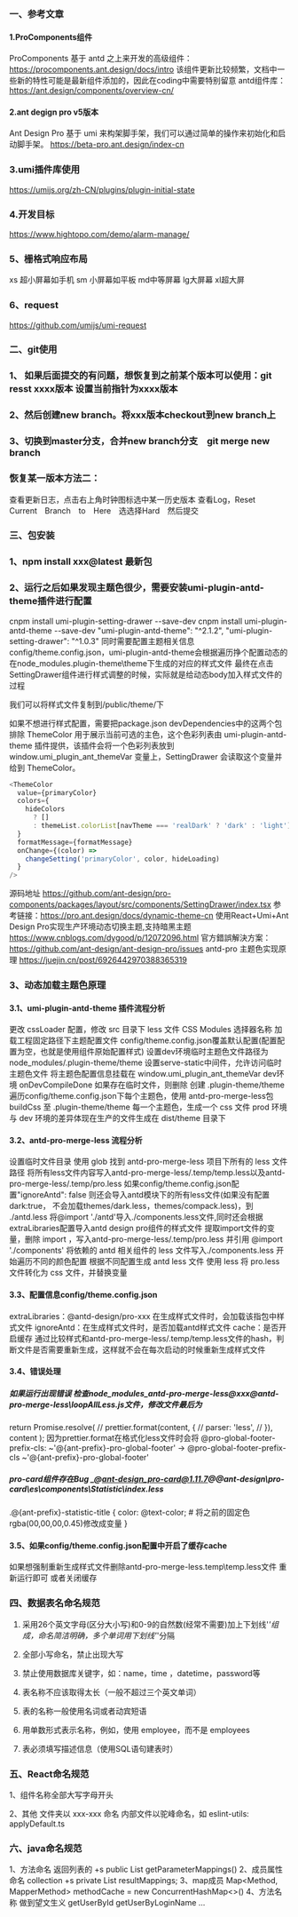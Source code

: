 ### 一、参考文章
#### 1.ProComponents组件
ProComponents 基于 antd 之上来开发的高级组件：https://procomponents.ant.design/docs/intro
该组件更新比较频繁，文档中一些新的特性可能是最新组件添加的，因此在coding中需要特别留意
antd组件库：https://ant.design/components/overview-cn/

#### 2.ant degign pro v5版本
Ant Design Pro 基于 umi 来构架脚手架，我们可以通过简单的操作来初始化和启动脚手架。 
https://beta-pro.ant.design/index-cn

### 3.umi插件库使用
https://umijs.org/zh-CN/plugins/plugin-initial-state

### 4.开发目标
https://www.hightopo.com/demo/alarm-manage/

### 5、栅格式响应布局 
xs 超小屏幕如手机 sm 小屏幕如平板  md中等屏幕  lg大屏幕  xl超大屏

### 6、request
https://github.com/umijs/umi-request

### 二、git使用
### 1、 如果后面提交的有问题，想恢复到之前某个版本可以使用：git resst  xxxx版本 设置当前指针为xxxx版本
### 2、然后创建new branch。将xxx版本checkout到new branch上
### 3、切换到master分支，合并new branch分支　git merge new branch

### 恢复某一版本方法二：
查看更新日志，点击右上角时钟图标选中某一历史版本 查看Log，Reset　Current　Branch　to　Here　选选择Hard　然后提交


### 三、包安装
### 1、npm install xxx@latest 最新包
### 2、运行之后如果发现主题色很少，需要安装umi-plugin-antd-theme插件进行配置
cnpm install   umi-plugin-setting-drawer --save-dev
cnpm install   umi-plugin-antd-theme  --save-dev
"umi-plugin-antd-theme": "^2.1.2",
"umi-plugin-setting-drawer": "^1.0.3"
同时需要配置主题相关信息config/theme.config.json，umi-plugin-antd-theme会根据遍历挣个配置动态的在node_modules\.plugin-theme\theme下生成的对应的样式文件
最终在点击SettingDrawer组件进行样式调整的时候，实际就是给动态body加入样式文件的过程
<link type="text/css" rel="stylesheet" id="theme-style" href="/theme/volcano.css">
我们可以将样式文件复制到/public/theme/下

如果不想进行样式配置，需要把package.json devDependencies中的这两个包排除
ThemeColor 用于展示当前可选的主色，这个色彩列表由 umi-plugin-antd-theme 插件提供，该插件会将一个色彩列表放到 
window.umi_plugin_ant_themeVar 变量上，SettingDrawer 会读取这个变量并给到 ThemeColor。
```javascript
<ThemeColor
  value={primaryColor}
  colors={
    hideColors
      ? []
      : themeList.colorList[navTheme === 'realDark' ? 'dark' : 'light']
  }
  formatMessage={formatMessage}
  onChange={(color) =>
    changeSetting('primaryColor', color, hideLoading)
  }
/>
```
源码地址  https://github.com/ant-design/pro-components/packages/layout/src/components/SettingDrawer/index.tsx
参考链接：https://pro.ant.design/docs/dynamic-theme-cn
使用React+Umi+Ant Design Pro实现生产环境动态切换主题,支持暗黑主题 https://www.cnblogs.com/dygood/p/12072096.html
官方錯誤解決方案：https://github.com/ant-design/ant-design-pro/issues
antd-pro 主题色实现原理 https://juejin.cn/post/6926442970388365319

### 3、动态加载主题色原理
#### 3.1、umi-plugin-antd-theme 插件流程分析
更改 cssLoader 配置，修改 src 目录下 less 文件 CSS Modules 选择器名称
加载工程固定路径下主题配置文件 config/theme.config.json覆盖默认配置(配置配置为空，也就是使用组件原始配置样式)
设置dev环境临时主题色文件路径为 node_modules/.plugin-theme/theme
设置serve-static中间件，允许访问临时主题色文件
将主题色配置信息挂载在 window.umi_plugin_ant_themeVar
dev环境 onDevCompileDone
  如果存在临时文件，则删除
  创建 .plugin-theme/theme
  遍历config/theme.config.json下每个主题色，使用 antd-pro-merge-less包 buildCss 至 .plugin-theme/theme 每一个主题色，生成一个 css 文件
  prod 环境与 dev 环境的差异体现在生产的文件生成在 dist/theme 目录下
#### 3.2、antd-pro-merge-less 流程分析
设置临时文件目录
使用 glob 找到 antd-pro-merge-less 项目下所有的 less 文件路径
将所有less文件内容写入antd-pro-merge-less/.temp/temp.less以及antd-pro-merge-less/.temp/pro.less
如果config/theme.config.json配置"ignoreAntd": false 则还会导入antd模块下的所有less文件(如果没有配置dark:true，
不会加载themes/dark.less，themes/compack.less)，到 ./antd.less
将@import './antd'导入./components.less文件,同时还会根据extraLibraries配置导入antd design pro组件的样式文件
提取import文件的变量，删除 import ，写入antd-pro-merge-less/.temp/pro.less 并引用 @import './components'
将依赖的 antd 相关组件的 less 文件写入./components.less
开始遍历不同的颜色配置
根据不同配置生成 antd less 文件
使用 less 将 pro.less 文件转化为 css 文件，并替换变量
#### 3.3、配置信息config/theme.config.json
extraLibraries：@antd-design/pro-xxx 在生成样式文件时，会加载该指包中样式文件
ignoreAntd：在生成样式文件时，是否加载antd样式文件
cache：是否开启缓存 通过比较样式和antd-pro-merge-less/.temp/temp.less文件的hash，判断文件是否需要重新生成，这样就不会在每次启动的时候重新生成样式文件
#### 3.4、错误处理 
##### 如果运行出现错误 检查node_modules\_antd-pro-merge-less@xxx@antd-pro-merge-less\loopAllLess.js文件，修改文件最后为
return Promise.resolve(
// prettier.format(content, {
//   parser: 'less',
// }),
content
);
因为prettier.format在格式化less文件时会将
@pro-global-footer-prefix-cls: ~'@{ant-prefix}-pro-global-footer' -> @pro-global-footer-prefix-cls ~'@{ant-prefix}-pro-global-footer'

##### pro-card组件存在Bug _@ant-design_pro-card@1.11.7@@ant-design\pro-card\es\components\Statistic\index.less
.@{ant-prefix}-statistic-title {
color: @text-color;  # 将之前的固定色rgba(00,00,00,0.45)修改成变量
}

#### 3.5、如果config/theme.config.json配置中开启了缓存cache
如果想强制重新生成样式文件删除antd-pro-merge-less\.temp\temp.less文件  重新运行即可
或者关闭缓存

### 四、数据表名命名规范

1. 采用26个英文字母(区分大小写)和0-9的自然数(经常不需要)加上下划线'_'组成，命名简洁明确，多个单词用下划线'_'分隔

2. 全部小写命名，禁止出现大写

3. 禁止使用数据库关键字，如：name，time ，datetime，password等

4. 表名称不应该取得太长（一般不超过三个英文单词）

5. 表的名称一般使用名词或者动宾短语

6. 用单数形式表示名称，例如，使用 employee，而不是 employees

7. 表必须填写描述信息（使用SQL语句建表时）

### 五、React命名规范
1、组件名称全部大写字母开头

2、其他
文件夹以 xxx-xxx 命名
内部文件以驼峰命名，如
eslint-utils:
   applyDefault.ts
   
### 六、java命名规范
1、方法命名  返回列表的 +s
  public List<ParameterMapping> getParameterMappings()
2、成员属性命名 collection +s
   private List<ResultMapping> resultMappings;
3、map成员
Map<Method, MapperMethod> methodCache = new ConcurrentHashMap<>()
4、方法名称 做到望文生义
getUserById
getUserByLoginName
...
